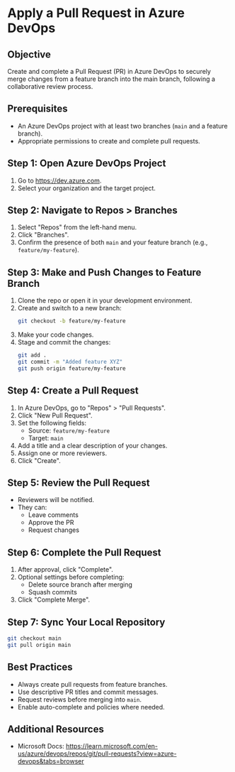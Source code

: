 # Apply a Pull Request in Azure DevOps

## Objective
Create and complete a Pull Request (PR) in Azure DevOps to securely merge changes from a feature branch into the main branch, following a collaborative review process.

## Prerequisites
- An Azure DevOps project with at least two branches (`main` and a feature branch).
- Appropriate permissions to create and complete pull requests.

## Step 1: Open Azure DevOps Project
1. Go to https://dev.azure.com.
2. Select your organization and the target project.

## Step 2: Navigate to Repos > Branches
1. Select "Repos" from the left-hand menu.
2. Click "Branches".
3. Confirm the presence of both `main` and your feature branch (e.g., `feature/my-feature`).

## Step 3: Make and Push Changes to Feature Branch
1. Clone the repo or open it in your development environment.
2. Create and switch to a new branch:
   ```bash
   git checkout -b feature/my-feature
   ```
3. Make your code changes.
4. Stage and commit the changes:
   ```bash
   git add .
   git commit -m "Added feature XYZ"
   git push origin feature/my-feature
   ```

## Step 4: Create a Pull Request
1. In Azure DevOps, go to "Repos" > "Pull Requests".
2. Click "New Pull Request".
3. Set the following fields:
   - Source: `feature/my-feature`
   - Target: `main`
4. Add a title and a clear description of your changes.
5. Assign one or more reviewers.
6. Click "Create".

## Step 5: Review the Pull Request
- Reviewers will be notified.
- They can:
  - Leave comments
  - Approve the PR
  - Request changes

## Step 6: Complete the Pull Request
1. After approval, click "Complete".
2. Optional settings before completing:
   - Delete source branch after merging
   - Squash commits
3. Click "Complete Merge".

## Step 7: Sync Your Local Repository
```bash
git checkout main
git pull origin main
```

## Best Practices
- Always create pull requests from feature branches.
- Use descriptive PR titles and commit messages.
- Request reviews before merging into `main`.
- Enable auto-complete and policies where needed.

## Additional Resources
- Microsoft Docs: https://learn.microsoft.com/en-us/azure/devops/repos/git/pull-requests?view=azure-devops&tabs=browser